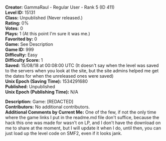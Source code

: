 **Creator:** GammaRaul - Regular User - Rank 5 (ID 411) <br>
**Level ID:** 15131 <br>
**Class:** Unpublished (Never released.) <br>
**Rating:** 0% <br>
**Votes:** 0 <br>
**Plays:** 1 (At this point I'm sure it was me.) <br>
**Favorited by:** 0 <br>
**Game:** See Description <br>
**Game ID:** 999 <br>
**Difficulty:** Easy <br>
**Difficulty Score:** 1 <br>
**Saved:** 15/08/18 at 00:08:00 UTC (It doesn't say when the level was saved to the servers when you look at the site, but the site admins helped me get the dates for when the unreleased ones were saved) <br>
**Unix Epoch (Saving Time):** 1534291680 <br>
**Published:** Unpublished <br>
**Unix Epoch (Publishing Time):** N/A

**Description:** Game: [REDACTED] <br>
**Contributors:** No additional contributors. <br>
**Additional Comments by Current Me:** One of the few, if not the only time where the game links I put in the readme.md file don't suffice, because the hack this one was made for wasn't on LP, and I don't have the download on me to share at the moment, but I will update it when I do, until then, you can just load up the level code on SMF2, even if it looks jank.
